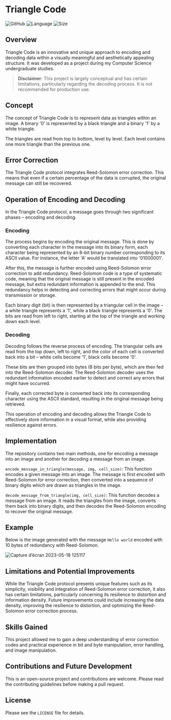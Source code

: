 # Triangle Code

![GitHub](https://img.shields.io/github/license/ElRapt/trianglecode)
![Language](https://img.shields.io/badge/Language-Python-blue)
![Size](https://img.shields.io/badge/Size-1MB-lime)

## Overview

Triangle Code is an innovative and unique approach to encoding and decoding data within a visually meaningful and aesthetically appealing structure. It was developed as a project during my Computer Science undergraduate studies.

> **Disclaimer**: This project is largely conceptual and has certain limitations, particularly regarding the decoding process. It is not recommended for production use.

## Concept

The concept of Triangle Code is to represent data as triangles within an image. A binary '0' is represented by a black triangle and a binary '1' by a white triangle. 

The triangles are read from top to bottom, level by level. Each level contains one more triangle than the previous one. 

## Error Correction

The Triangle Code protocol integrates Reed-Solomon error correction. This means that even if a certain percentage of the data is corrupted, the original message can still be recovered. 

## Operation of Encoding and Decoding

In the Triangle Code protocol, a message goes through two significant phases – encoding and decoding. 

### Encoding
The process begins by encoding the original message. This is done by converting each character in the message into its binary form, each character being represented by an 8-bit binary number corresponding to its ASCII value. For instance, the letter 'A' would be translated into '01000001'. 

After this, the message is further encoded using Reed-Solomon error correction to add redundancy. Reed-Solomon code is a type of systematic code, meaning that the original message is still present in the encoded message, but extra redundant information is appended to the end. This redundancy helps in detecting and correcting errors that might occur during transmission or storage.

Each binary digit (bit) is then represented by a triangular cell in the image – a white triangle represents a '1', while a black triangle represents a '0'. The bits are read from left to right, starting at the top of the triangle and working down each level.

### Decoding
Decoding follows the reverse process of encoding. The triangular cells are read from the top down, left to right, and the color of each cell is converted back into a bit – white cells become '1', black cells become '0'. 

These bits are then grouped into bytes (8 bits per byte), which are then fed into the Reed-Solomon decoder. The Reed-Solomon decoder uses the redundant information encoded earlier to detect and correct any errors that might have occurred.

Finally, each corrected byte is converted back into its corresponding character using the ASCII standard, resulting in the original message being retrieved.

This operation of encoding and decoding allows the Triangle Code to effectively store information in a visual format, while also providing resilience against errors.


## Implementation

The repository contains two main methods, one for encoding a message into an image and another for decoding a message from an image.

`encode_message_in_triangle(message, img, cell_size)`: This function encodes a given message into an image. The message is first encoded with Reed-Solomon for error correction, then converted into a sequence of binary digits which are drawn as triangles in the image.

`decode_message_from_triangle(img, cell_size)`: This function decodes a message from an image. It reads the triangles from the image, converts them back into binary digits, and then decodes the Reed-Solomon encoding to recover the original message.

## Example

Below is the image generated with the message `Hello world` encoded with 10 bytes of redundancy with Reed-Solomon.

![Capture d’écran 2023-05-18 125117](https://github.com/ElRapt/trianglecode/assets/102360910/7a661ad6-6d4b-49cc-871c-f9d93561dfbb)


## Limitations and Potential Improvements

While the Triangle Code protocol presents unique features such as its simplicity, visibility and integration of Reed-Solomon error correction, it also has certain limitations, particularly concerning its resilience to distortion and information density. Future improvements could include increasing the data density, improving the resilience to distortion, and optimizing the Reed-Solomon error correction process.

## Skills Gained

This project allowed me to gain a deep understanding of error correction codes and practical experience in bit and byte manipulation, error handling, and image manipulation.

## Contributions and Future Development

This is an open-source project and contributions are welcome. Please read the contributing guidelines before making a pull request.

## License

Please see the `LICENSE` file for details.



